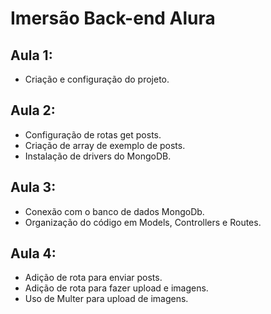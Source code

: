 # Imersão Back-end Alura

## Aula 1:
- Criação e configuração do projeto.

## Aula 2:
- Configuração de rotas get posts.
- Criação de array de exemplo de posts.
- Instalação de drivers do MongoDB.

## Aula 3:
- Conexão com o banco de dados MongoDb.
- Organização do código em Models, Controllers e Routes.

## Aula 4:
- Adição de rota para enviar posts.
- Adição de rota para fazer upload e imagens.
- Uso de Multer para upload de imagens.